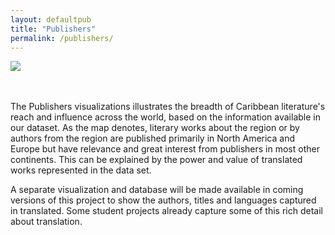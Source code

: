 ```yaml
---
layout: defaultpub
title: "Publishers"
permalink: /publishers/
---
```

<div class="wordcloud">
	<img src="{{ site.baseurl }}/assets/img/bannerpubs.png"></div>
<div>
</div>
<br>
<br>

The Publishers visualizations illustrates the breadth of Caribbean literature's reach and influence across the world, based on the information available in our dataset. As the map denotes, literary works about the region or by authors from the region are published primarily in North America and Europe but have relevance and great interest from publishers in most other continents. This can be explained by the power and value of translated works represented in the data set. 

A separate visualization and database will be made available in coming versions of this project to show the authors, titles and languages captured in translated. Some student projects already capture some of this rich detail about translation. 
